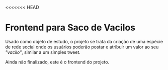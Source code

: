 <<<<<<< HEAD
# Frontend para Saco de Vacilos

Usado como objeto de estudo, o projeto se trata da criação de uma espécie de rede social onde os usuários poderão postar e atribuir um valor ao seu _"vacilo"_, similar a um simples tweet.

Ainda não finalizado, este é o frontend do projeto.
